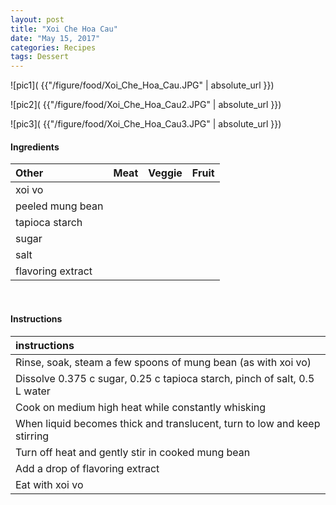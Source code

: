 ```yaml
---
layout: post
title: "Xoi Che Hoa Cau"
date: "May 15, 2017"
categories: Recipes
tags: Dessert
---
```




![pic1]( {{"/figure/food/Xoi_Che_Hoa_Cau.JPG" | absolute_url }})

![pic2]( {{"/figure/food/Xoi_Che_Hoa_Cau2.JPG" | absolute_url }})

![pic3]( {{"/figure/food/Xoi_Che_Hoa_Cau3.JPG" | absolute_url }})




#### Ingredients

<table class = "presenttab">
 <thead>
  <tr>
   <th style="text-align:left;"> Other </th>
   <th style="text-align:left;"> Meat </th>
   <th style="text-align:left;"> Veggie </th>
   <th style="text-align:left;"> Fruit </th>
  </tr>
 </thead>
<tbody>
  <tr>
   <td style="text-align:left;"> xoi vo </td>
   <td style="text-align:left;">  </td>
   <td style="text-align:left;">  </td>
   <td style="text-align:left;">  </td>
  </tr>
  <tr>
   <td style="text-align:left;"> peeled mung bean </td>
   <td style="text-align:left;">  </td>
   <td style="text-align:left;">  </td>
   <td style="text-align:left;">  </td>
  </tr>
  <tr>
   <td style="text-align:left;"> tapioca starch </td>
   <td style="text-align:left;">  </td>
   <td style="text-align:left;">  </td>
   <td style="text-align:left;">  </td>
  </tr>
  <tr>
   <td style="text-align:left;"> sugar </td>
   <td style="text-align:left;">  </td>
   <td style="text-align:left;">  </td>
   <td style="text-align:left;">  </td>
  </tr>
  <tr>
   <td style="text-align:left;"> salt </td>
   <td style="text-align:left;">  </td>
   <td style="text-align:left;">  </td>
   <td style="text-align:left;">  </td>
  </tr>
  <tr>
   <td style="text-align:left;"> flavoring extract </td>
   <td style="text-align:left;">  </td>
   <td style="text-align:left;">  </td>
   <td style="text-align:left;">  </td>
  </tr>
</tbody>
</table>

<br>

#### Instructions

<table class = "presenttabnoh">
 <thead>
  <tr>
   <th style="text-align:left;"> instructions </th>
  </tr>
 </thead>
<tbody>
  <tr>
   <td style="text-align:left;"> Rinse, soak, steam a few spoons of mung bean (as with xoi vo) </td>
  </tr>
  <tr>
   <td style="text-align:left;"> Dissolve 0.375 c sugar, 0.25 c tapioca starch, pinch of salt, 0.5 L water </td>
  </tr>
  <tr>
   <td style="text-align:left;"> Cook on medium high heat while constantly whisking </td>
  </tr>
  <tr>
   <td style="text-align:left;"> When liquid becomes thick and translucent, turn to low and keep stirring </td>
  </tr>
  <tr>
   <td style="text-align:left;"> Turn off heat and gently stir in cooked mung bean </td>
  </tr>
  <tr>
   <td style="text-align:left;"> Add a drop of flavoring extract </td>
  </tr>
  <tr>
   <td style="text-align:left;"> Eat with xoi vo </td>
  </tr>
</tbody>
</table>

